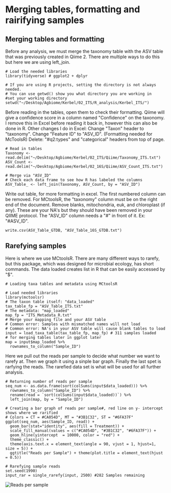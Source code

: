 # Merging tables, formatting and rairifying samples
## Merging tables and formatting
Before any analysis, we must merge the taxonomy table with the ASV table that was previously created in Qiime 2. There are multiple ways to do this but here we are using left_join.

```
# Load the needed libraries
library(tidyverse) # ggplot2 + dplyr

# If you are using R projects, setting the directory is not always needed.
# You can use getwd() show you what directory you are working in
#set your working directory
setwd("~/Desktop/Agbiome/Kerbel/02_ITS/R_analysis/Kerbel_ITS/")
```

Before reading in the tables, open them to check their formatting. Qiime will give a confidence score in a column named "Confidence" on the taxonomy. I remove this in Excel before reading it back in, however this can also be done in R.
Other changes I do in Excel:
Change "Taxon" header to "taxonomy".
Change "Feature ID" to "ASV_ID". (Formatting needed for McToolsR)
Delete: "#q2:types" and "categorical" headers from top of page.

```
# Read in tables
Taxonomy <- read.delim("~/Desktop/Agbiome/Kerbel/02_ITS/Qiime/Taxonomy_ITS.txt")
ASV_Count <- read.delim("~/Desktop/Agbiome/Kerbel/02_16S/Qiime/ASV_Count_ITS.txt")

# Merge via "ASV_ID"
# Check each data frame to see how R has labeled the columns
ASV_Table_ <- left_join(Taxonomy, ASV_Count, by = "ASV_ID")
```

Write out table, for more formatting in excel. The first numbered column can be removed. For MCtoolsR, the "taxonomy" column must be on the right end of the document. Remove blanks, mitochondria, euk, and chloroplast (if any). These are your NA's but they should have been removed in your QIIME protocol.
The "ASV_ID" column needs a "#" in front of it. Ex: "#ASV_ID".

```
write.csv(ASV_Table_GTDB, "ASV_Table_16S_GTDB.txt")
```

## Rarefying samples
Here is where we use MCtoolsR. There are many different ways to rarefy, but this package, which was designed for microbial ecology, has short commands. The data loaded creates list in R that can be easily accessed by "$".

```
# Loading taxa tables and metadata using MCtoolsR

# Load needed libraries 
library(mctoolsr)
# The taxon table itself: "data_loaded"
tax_table_fp = "ASV_Table_ITS.txt"
# The metadata: "map_loaded"
map_fp = "ITS_Metadata_R.txt"
# Merge your mapping file and your ASV table
# Common error: Samples with mismatched names will not load
# Common error: NA's in your ASV table will cause blank tables to load
input = load_taxa_table(tax_table_fp, map_fp) # 311 samples loaded
# for merging tables later in ggplot later
map = input$map_loaded %>% 
  rownames_to_column("Sample_ID")
```

Here we pull out the reads per sample to decide what number we want to rarefy at. Then we graph it using a sinple bar graph. Finally the last spet is rarfying the reads. The rarefied data set is what will be used for all further analysis. 

```
# Returning number of reads per sample
seq_num <- as.data.frame(sort(colSums(input$data_loaded))) %>%
  rownames_to_column("Sample_ID") %>%
  rename(read = `sort(colSums(input$data_loaded))`) %>%
  left_join(map, by = "Sample_ID")

# Creating a bar graph of reads per sample#, red line on y- intercept shows where we rarified
# Colors = CT = #CA054D", MT = "#3B1C32", ST = "#6FA37F"
ggplot(seq_num, aes(Sample_ID, read)) + 
  geom_bar(stat="identity", aes(fill = Treatment)) + 
  scale_fill_manual(values = c("#CA054D", "#3B1C32", "#6FA37F")) +
  geom_hline(yintercept  = 10000, color = "red") +
  theme_classic() +
  theme(axis.text.x = element_text(angle = 90, vjust = 1, hjust=1, size = 5)) + 
  ggtitle("Reads per Sample") + theme(plot.title = element_text(hjust = 0.5)) 

# Rarefying sample reads
set.seed(1990)
input_rar = single_rarefy(input, 2500) #282 Samples remaining
```

![Reads per sample](https://github.com/LadyGrant/Kerbel/assets/95941680/168c7506-bc7f-403d-be81-48c372fd602d)




